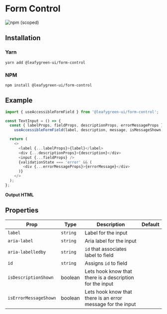 # Form Control

![npm (scoped)](https://img.shields.io/npm/v/@leafygreen-ui/form-control.svg)

## Installation

### Yarn

```shell
yarn add @leafygreen-ui/form-control
```

### NPM

```shell
npm install @leafygreen-ui/form-control
```

## Example

```js
import { useAccessibleFormField } from '@leafygreen-ui/form-control';

const TextInput = () => {
  const { labelProps, fieldProps, descriptionProps, errorMessageProps } =
    useAccessibleFormField(label, description, message, isMessageShown, id);

  return (
    <>
      <label {...labelProps}>{label}</label>
      <div {...descriptionProps}>{description}</div>
      <input {...fieldProps} />
      {validationState === 'error' && (
        <div {...errorMessageProps}>{errorMessage}</div>
      )}
    </>
  );
};
```

**Output HTML**

## Properties

| Prop                  | Type     | Description                                                 | Default |
| --------------------- | -------- | ----------------------------------------------------------- | ------- |
| `label`               | `string` | Label for the input                                         |         |
| `aria-label`          | `string` | Aria label for the input                                    |         |
| `aria-labelledby`     | `string` | `id` that associates label to field                         |         |
| `id`                  | `string` | Assigns `id` to field                                       |         |
| `isDescriptionShown`  | boolean  | Lets hook know that there is a description for the input    |         |
| `isErrorMessageShown` | boolean  | Lets hook know that there is an error message for the input |         |

